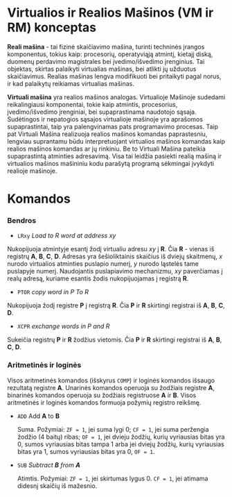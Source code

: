# Virtualios ir Realios Mašinos (VM ir RM) konceptas
**Reali mašina** - tai fizinė skaičiavimo mašina, turinti techninės įrangos komponentus, tokius kaip: procesorių, operatyviąją atmintį, kietajį diską, duomenų perdavimo magistrales bei įvedimo/išvedimo įrenginius. Tai objektas, skirtas palaikyti virtualias mašinas, bei atlikti jų užduotus skaičiavimus. Realias mašinas lengva modifikuoti bei pritaikyti pagal norus, ir kad palaikytų reikiamas virtualias mašinas. 

**Virtuali mašina** yra realios mašinos analogas. Virtualioje Mašinoje sudedami reikalingiausi komponentai, tokie kaip atmintis, procesorius, įvedimo/išvedimo įrenginiai, bei supaprastinama naudotojo sąsaja. Sudėtingos ir nepatogios sąsajos virtualioje mašinoje yra aprašomos supaprastintai, taip yra palengvinamas pats programavimo procesas. Taip pat Virtuali Mašina realizuoja realios mašinos komandas paprastesniu, lengviau suprantamu būdu interpretuojant virtualios mašinos komandas kaip realios mašinos komandas ar jų rinkiniu. Be to Virtuali Mašina pateikia supaprastintą atminties adresavimą. Visa tai leidžia pasiekti realią mašiną ir virtualios mašinos mašininiu kodu parašytą programą sėkmingai įvykdyti realioje mašinoje.
# Komandos
### Bendros
- `LRxy` *Load to R word at address xy*

Nukopijuoja atmintyje esantį žodį virtualiu adresu *xy* į **R**. Čia **R** - vienas iš registrų **A**, **B**, **C**, **D**. Adresas yra šešioliktainis skaičius iš dviejų skaitmenų, *x* nurodo virtualios atminties puslapio numerį, *y* nurodo ląstelės tame puslapyje numerį. Naudojantis puslapiavimo mechanizmu, *xy* paverčiamas į realų adresą, kuriame esantis žodis nukopijuojamas į registrą **R**.
- `PTOR` *copy word in P To R*

Nukopijuoja žodį registre **P** į registrą **R**. Čia **P** ir **R** skirtingi registrai iš **A**, **B**, **C**, **D**.
- `XCPR` *exchange words in P and R*

Sukeičia registrų **P** ir **R** žodžius vietomis. Čia **P** ir **R** skirtingi registrai iš **A**, **B**, **C**, **D**.
### Aritmetinės ir loginės
Visos aritmetinės komandos (išskyrus `COMP`) ir loginės komandos išsaugo rezultatą registre **A**. Unarinės komandos operuoja su žodžiais registre **A**,  binarinės komandos operuoja su žodžiais registruose **A** ir **B**. Visos aritmetinės ir loginės komandos formuoja požymių registro reikšmę.
- `ADD` Add **A** to **B**

  Suma. Požymiai: `ZF = 1`, jei suma lygi 0; `CF = 1`, jei suma peržengia žodžio (4 baitų) ribas; `OF = 1`, jei dvieju žodžių, kurių vyriausias bitas yra 0, sumos vyriausias bitas tampa 1 arba jei dviejų žodžių, kurių vyriausias bitas yra 1, sumos vyriausias bitas yra 0, `OF = 1`.
- `SUB` *Subtract **B** from **A***

  Atimtis. Požymiai: `ZF = 1`, jei skirtumas lygus 0. `CF = 1`, jei atimama didesnį skaičių iš mažesnio.
